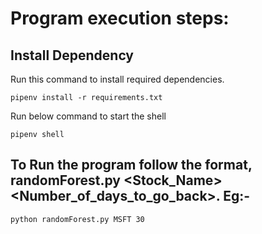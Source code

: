 # Program execution steps:

## Install Dependency

Run this command to install required dependencies.

```
pipenv install -r requirements.txt
```

Run below command to start the shell

```
pipenv shell
```

## To Run the program follow the format, randomForest.py <Stock_Name> <Number_of_days_to_go_back>. Eg:-

```
python randomForest.py MSFT 30
```

